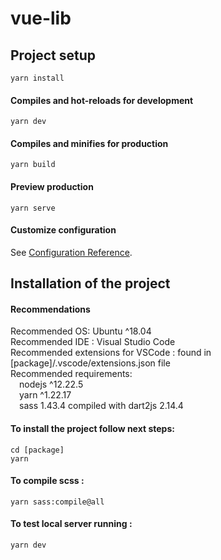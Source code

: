 # vue-lib

## Project setup

```
yarn install
```

#### Compiles and hot-reloads for development

```
yarn dev
```

#### Compiles and minifies for production

```
yarn build
```

#### Preview production

```
yarn serve
```

#### Customize configuration

See [Configuration Reference](https://cli.vuejs.org/config/).

## Installation of the project

#### Recommendations

Recommended OS: Ubuntu ^18.04  
Recommended IDE : Visual Studio Code  
Recommended extensions for VSCode : found in [package]/.vscode/extensions.json file  
Recommended requirements:  
&emsp;nodejs ^12.22.5  
&emsp;yarn ^1.22.17  
&emsp;sass 1.43.4 compiled with dart2js 2.14.4

#### To install the project follow next steps:

```
cd [package]
yarn
```

#### To compile scss :

```
yarn sass:compile@all
```


#### To test local server running :

```
yarn dev
```
